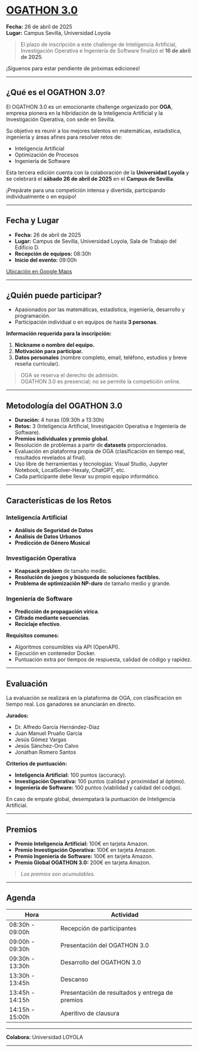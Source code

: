 # [OGATHON 3.0](https://www.oga.ai/ogathon-3-0/)

**Fecha:** 26 de abril de 2025  
**Lugar:** Campus Sevilla, Universidad Loyola

> El plazo de inscripción a este challenge de Inteligencia Artificial, Investigación Operativa e Ingeniería de Software finalizó el **16 de abril de 2025**.

¡Síguenos para estar pendiente de próximas ediciones!

---

## ¿Qué es el OGATHON 3.0?

El OGATHON 3.0 es un emocionante challenge organizado por **OGA**, empresa pionera en la hibridación de la Inteligencia Artificial y la Investigación Operativa, con sede en Sevilla.

Su objetivo es reunir a los mejores talentos en matemáticas, estadística, ingeniería y áreas afines para resolver retos de:

- Inteligencia Artificial
- Optimización de Procesos
- Ingeniería de Software

Esta tercera edición cuenta con la colaboración de la **Universidad Loyola** y se celebrará el **sábado 26 de abril de 2025** en el **Campus de Sevilla**.

¡Prepárate para una competición intensa y divertida, participando individualmente o en equipo!

---

## Fecha y Lugar

- **Fecha:** 26 de abril de 2025
- **Lugar:** Campus de Sevilla, Universidad Loyola, Sala de Trabajo del Edificio D.
- **Recepción de equipos:** 08:30h
- **Inicio del evento:** 09:00h

[Ubicación en Google Maps](https://www.google.es/maps/place/Universidad+Loyola+(Campus+Sevilla)/@37.3065386,-5.9413631,852m/data=!3m1!1e3!4m6!3m5!1s0xd126e734c91bb39:0x4bba9a6de1ed0167!8m2!3d37.306615!4d-5.9423851!16s%2Fg%2F11fyzfm6qc?entry=ttu&g_ep=EgoyMDI1MDQyMy4wIKXMDSoASAFQAw%3D%3D)

---

## ¿Quién puede participar?

- Apasionados por las matemáticas, estadística, ingeniería, desarrollo y programación.
- Participación individual o en equipos de hasta **3 personas**.

**Información requerida para la inscripción:**

1. **Nickname o nombre del equipo.**
2. **Motivación para participar.**
3. **Datos personales** (nombre completo, email, teléfono, estudios y breve reseña curricular).

> OGA se reserva el derecho de admisión.  
> OGATHON 3.0 es presencial; no se permite la competición online.

---

## Metodología del OGATHON 3.0

- **Duración:** 4 horas (09:30h a 13:30h)
- **Retos:** 3 (Inteligencia Artificial, Investigación Operativa e Ingeniería de Software).
- **Premios individuales y premio global**.
- Resolución de problemas a partir de **datasets** proporcionados.
- Evaluación en plataforma propia de OGA (clasificación en tiempo real, resultados revelados al final).
- Uso libre de herramientas y tecnologías: Visual Studio, Jupyter Notebook, LocalSolver-Hexaly, ChatGPT, etc.
- Cada participante debe llevar su propio equipo informático.

---

## Características de los Retos

### Inteligencia Artificial

- **Análisis de Seguridad de Datos**
- **Análisis de Datos Urbanos**
- **Predicción de Género Musical**

### Investigación Operativa

- **Knapsack problem** de tamaño medio.
- **Resolución de juegos y búsqueda de soluciones factibles.**
- **Problema de optimización NP-duro** de tamaño medio y grande.

### Ingeniería de Software

- **Predicción de propagación vírica**.
- **Cifrado mediante secuencias**.
- **Reciclaje efectivo**.

**Requisitos comunes:**

- Algoritmos consumibles vía API (OpenAPI).
- Ejecución en contenedor Docker.
- Puntuación extra por tiempos de respuesta, calidad de código y rapidez.

---

## Evaluación

La evaluación se realizará en la plataforma de OGA, con clasificación en tiempo real. Los ganadores se anunciarán en directo.

**Jurados:**

- Dr. Alfredo García Hernández-Díaz
- Juan Manuel Pruaño García
- Jesús Gómez Vargas
- Jesús Sánchez-Oro Calvo
- Jonathan Romero Santos

**Criterios de puntuación:**

- **Inteligencia Artificial:** 100 puntos (accuracy).
- **Investigación Operativa:** 100 puntos (calidad y proximidad al óptimo).
- **Ingeniería de Software:** 100 puntos (viabilidad y calidad del código).

En caso de empate global, desempatará la puntuación de Inteligencia Artificial.

---

## Premios

- **Premio Inteligencia Artificial:** 100€ en tarjeta Amazon.
- **Premio Investigación Operativa:** 100€ en tarjeta Amazon.
- **Premio Ingeniería de Software:** 100€ en tarjeta Amazon.
- **Premio Global OGATHON 3.0:** 200€ en tarjeta Amazon.

> *Los premios son acumulables.*

---

## Agenda

| Hora             | Actividad                                        |
| ---------------- | ------------------------------------------------ |
| 08:30h - 09:00h  | Recepción de participantes                       |
| 09:00h - 09:30h  | Presentación del OGATHON 3.0                     |
| 09:30h - 13:30h  | Desarrollo del OGATHON 3.0                       |
| 13:30h - 13:45h  | Descanso                                          |
| 13:45h - 14:15h  | Presentación de resultados y entrega de premios  |
| 14:15h - 15:00h  | Aperitivo de clausura                             |

---

**Colabora:** Universidad LOYOLA

---
